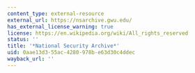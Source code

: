 ```yaml
---
content_type: external-resource
external_url: https://nsarchive.gwu.edu/
has_external_license_warning: true
license: https://en.wikipedia.org/wiki/All_rights_reserved
status: ''
title: '*National Security Archive*'
uid: 0aae13d3-55ac-4280-978b-e63d30c4ddec
wayback_url: ''
---
```

